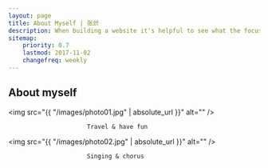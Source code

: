```yaml
---
layout: page
title: About Myself | 张炽
description: When building a website it's helpful to see what the focus of your site is. This page is an example of how to show a website's focus.
sitemap:
    priority: 0.7
    lastmod: 2017-11-02
    changefreq: weekly
---
```

## About myself

<span class="image main"><img src="{{ "/images/photo01.jpg" | absolute_url }}" alt="" /></span>

                          Travel & have fun 

<span class="image main"><img src="{{ "/images/photo02.jpg" | absolute_url }}" alt="" /></span>

                          Singing & chorus
